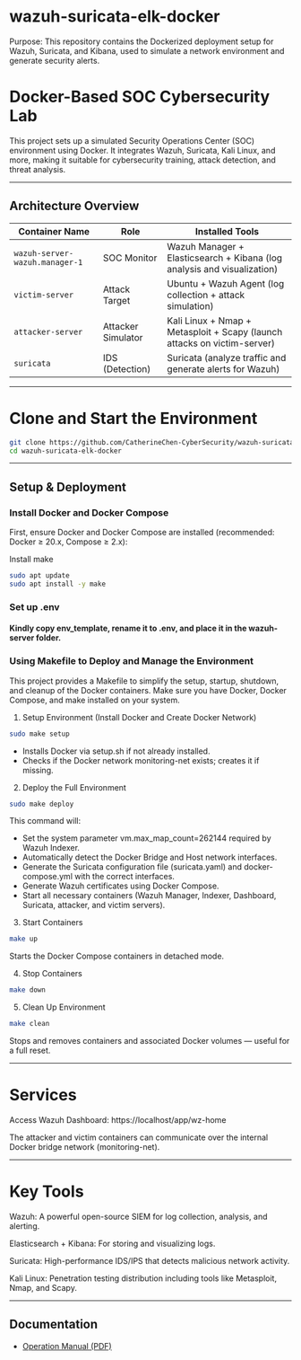 # wazuh-suricata-elk-docker
Purpose: This repository contains the Dockerized deployment setup for Wazuh, Suricata, and Kibana, used to simulate a network environment and generate security alerts.

# Docker-Based SOC Cybersecurity Lab

This project sets up a simulated Security Operations Center (SOC) environment using Docker. It integrates Wazuh, Suricata, Kali Linux, and more, making it suitable for cybersecurity training, attack detection, and threat analysis.

---

## Architecture Overview

| Container Name      | Role                  | Installed Tools                                                                 |
|---------------------|-----------------------|----------------------------------------------------------------------------------|
| `wazuh-server-wazuh.manager-1` | SOC Monitor       | Wazuh Manager + Elasticsearch + Kibana (log analysis and visualization)         |
| `victim-server`     | Attack Target       | Ubuntu + Wazuh Agent (log collection + attack simulation)                        |
| `attacker-server`   | Attacker Simulator  | Kali Linux + Nmap + Metasploit + Scapy (launch attacks on victim-server)        |
| `suricata`          | IDS (Detection)     | Suricata (analyze traffic and generate alerts for Wazuh)                        |

---

# Clone and Start the Environment
```bash
git clone https://github.com/CatherineChen-CyberSecurity/wazuh-suricata-elk-docker.git
cd wazuh-suricata-elk-docker
```
---
## Setup & Deployment

### Install Docker and Docker Compose

First, ensure Docker and Docker Compose are installed (recommended: Docker ≥ 20.x, Compose ≥ 2.x):

Install make
```bash
sudo apt update
sudo apt install -y make
```
### Set up .env
#### Kindly copy env_template, rename it to .env, and place it in the wazuh-server folder.

### Using Makefile to Deploy and Manage the Environment
This project provides a Makefile to simplify the setup, startup, shutdown, and cleanup of the Docker containers. Make sure you have Docker, Docker Compose, and make installed on your system.

1. Setup Environment (Install Docker and Create Docker Network)
```bash
sudo make setup
```
- Installs Docker via setup.sh if not already installed.
- Checks if the Docker network monitoring-net exists; creates it if missing.

2. Deploy the Full Environment
```bash
sudo make deploy
```
This command will:

- Set the system parameter vm.max_map_count=262144 required by Wazuh Indexer.
- Automatically detect the Docker Bridge and Host network interfaces.
- Generate the Suricata configuration file (suricata.yaml) and docker-compose.yml with the correct interfaces.
- Generate Wazuh certificates using Docker Compose.
- Start all necessary containers (Wazuh Manager, Indexer, Dashboard, Suricata, attacker, and victim servers).

3. Start Containers
```bash
make up
```
Starts the Docker Compose containers in detached mode.

4. Stop Containers
```bash
make down
```

5. Clean Up Environment
```bash
make clean
```
Stops and removes containers and associated Docker volumes — useful for a full reset.

---

# Services
Access Wazuh Dashboard: https://localhost/app/wz-home

The attacker and victim containers can communicate over the internal Docker bridge network (monitoring-net).

---

# Key Tools
Wazuh: A powerful open-source SIEM for log collection, analysis, and alerting.

Elasticsearch + Kibana: For storing and visualizing logs.

Suricata: High-performance IDS/IPS that detects malicious network activity.

Kali Linux: Penetration testing distribution including tools like Metasploit, Nmap, and Scapy.

---
## Documentation
- [Operation Manual (PDF)](docs/Operation_Manual.pdf)




